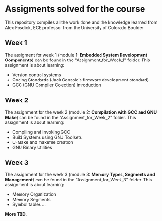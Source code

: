 # Assigments solved for the course

This repository compiles all the work done and the knowledge learned from Alex Fosdick, ECE professor from the University of Colorado Boulder

## Week 1

The assigment for week 1 (module 1: **Embedded System Development Components**) can be found in the "Assignment\_for_Week_1" folder. This assignment is about learning:

- Version control systems
- Coding Standards (Jack Ganssle's firmware development standard)
- GCC (GNU Compiler Colection) introduction

## Week 2

The assignment for the week 2 (module 2: **Compilation with GCC and GNU Make**) can be found in the "Assignment\_for_Week_2" folder.
This assignment is about learning:

- Compiling and Invoking GCC
- Build Systems using GNU Toolsets
- C-Make and makefile creation
- GNU Binary Utilities

## Week 3

The assignment for the week 3 (module 3: **Memory Types, Segments and Management**) can be found in the "Assignment\_for_Week_3" folder.
This assignment is about learning:

- Memory Organization
- Memory Segments
- Symbol tables
...


**More TBD.**
